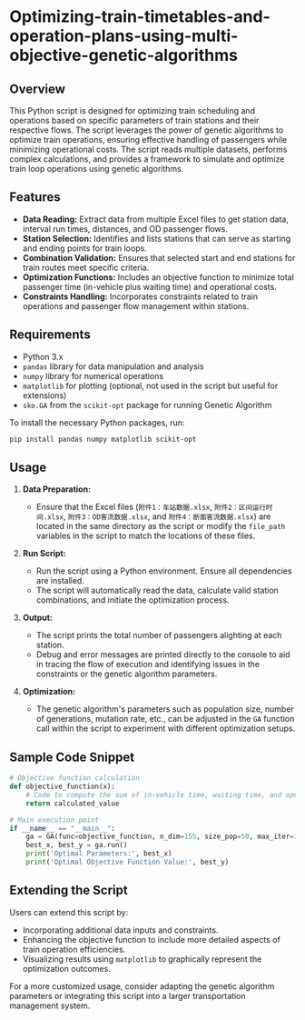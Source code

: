 # Optimizing-train-timetables-and-operation-plans-using-multi-objective-genetic-algorithms

## Overview

This Python script is designed for optimizing train scheduling and operations based on specific parameters of train stations and their respective flows. The script leverages the power of genetic algorithms to optimize train operations, ensuring effective handling of passengers while minimizing operational costs. The script reads multiple datasets, performs complex calculations, and provides a framework to simulate and optimize train loop operations using genetic algorithms.

## Features

- **Data Reading:** Extract data from multiple Excel files to get station data, interval run times, distances, and OD passenger flows.
- **Station Selection:** Identifies and lists stations that can serve as starting and ending points for train loops.
- **Combination Validation:** Ensures that selected start and end stations for train routes meet specific criteria.
- **Optimization Functions:** Includes an objective function to minimize total passenger time (in-vehicle plus waiting time) and operational costs.
- **Constraints Handling:** Incorporates constraints related to train operations and passenger flow management within stations.

## Requirements

- Python 3.x
- `pandas` library for data manipulation and analysis
- `numpy` library for numerical operations
- `matplotlib` for plotting (optional, not used in the script but useful for extensions)
- `sko.GA` from the `scikit-opt` package for running Genetic Algorithm

To install the necessary Python packages, run:
```bash
pip install pandas numpy matplotlib scikit-opt
```

## Usage

1. **Data Preparation:**
   - Ensure that the Excel files (`附件1：车站数据.xlsx`, `附件2：区间运行时间.xlsx`, `附件3：OD客流数据.xlsx`, and `附件4：断面客流数据.xlsx`) are located in the same directory as the script or modify the `file_path` variables in the script to match the locations of these files.

2. **Run Script:**
   - Run the script using a Python environment. Ensure all dependencies are installed.
   - The script will automatically read the data, calculate valid station combinations, and initiate the optimization process.

3. **Output:**
   - The script prints the total number of passengers alighting at each station.
   - Debug and error messages are printed directly to the console to aid in tracing the flow of execution and identifying issues in the constraints or the genetic algorithm parameters.

4. **Optimization:**
   - The genetic algorithm's parameters such as population size, number of generations, mutation rate, etc., can be adjusted in the `GA` function call within the script to experiment with different optimization setups.

## Sample Code Snippet

```python
# Objective function calculation
def objective_function(x):
    # Code to compute the sum of in-vehicle time, waiting time, and operating costs
    return calculated_value

# Main execution point
if __name__ == "__main__":
    ga = GA(func=objective_function, n_dim=155, size_pop=50, max_iter=100, prob_mut=0.01)
    best_x, best_y = ga.run()
    print('Optimal Parameters:', best_x)
    print('Optimal Objective Function Value:', best_y)
```

## Extending the Script

Users can extend this script by:
- Incorporating additional data inputs and constraints.
- Enhancing the objective function to include more detailed aspects of train operation efficiencies.
- Visualizing results using `matplotlib` to graphically represent the optimization outcomes.

For a more customized usage, consider adapting the genetic algorithm parameters or integrating this script into a larger transportation management system.
